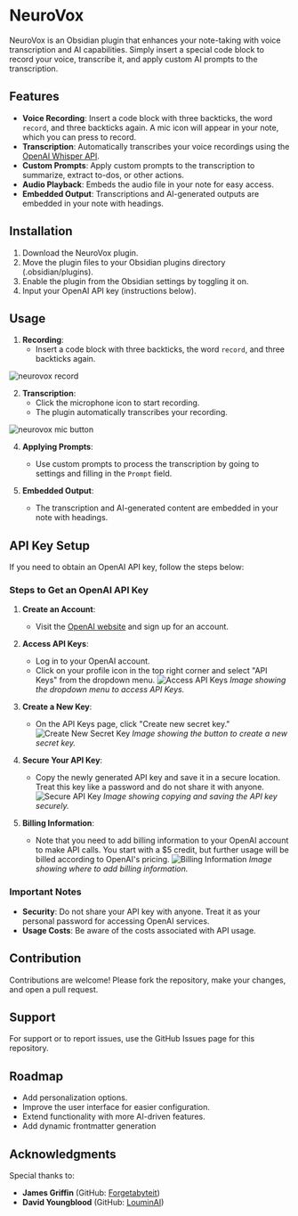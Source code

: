 # NeuroVox

NeuroVox is an Obsidian plugin that enhances your note-taking with voice transcription and AI capabilities. Simply insert a special code block to record your voice, transcribe it, and apply custom AI prompts to the transcription.

## Features

- **Voice Recording**: Insert a code block with three backticks, the word `record`, and three backticks again. A mic icon will appear in your note, which you can press to record.
- **Transcription**: Automatically transcribes your voice recordings using the [OpenAI Whisper API](https://openai.com/index/whisper/).
- **Custom Prompts**: Apply custom prompts to the transcription to summarize, extract to-dos, or other actions.
- **Audio Playback**: Embeds the audio file in your note for easy access.
- **Embedded Output**: Transcriptions and AI-generated outputs are embedded in your note with headings.

## Installation

1. Download the NeuroVox plugin.
2. Move the plugin files to your Obsidian plugins directory (.obsidian/plugins).
3. Enable the plugin from the Obsidian settings by toggling it on.
4. Input your OpenAI API key (instructions below).

## Usage

1. **Recording**:
    - Insert a code block with three backticks, the word `record`, and three backticks again.
      
![neurovox record](https://github.com/Synaptic-Labs-AI/NeuroVox/assets/131487882/2996f6a1-fc1e-41cd-bd98-5d3218f260c3)

2. **Transcription**:
   	- Click the microphone icon to start recording.  
    - The plugin automatically transcribes your recording.

![neurovox mic button](https://github.com/Synaptic-Labs-AI/NeuroVox/assets/131487882/0ac849c9-46f2-43ab-b3ec-b282d3a4f4a8)


4. **Applying Prompts**:
    - Use custom prompts to process the transcription by going to settings and filling in the `Prompt` field.

5. **Embedded Output**:
    - The transcription and AI-generated content are embedded in your note with headings.

## API Key Setup

If you need to obtain an OpenAI API key, follow the steps below:

### Steps to Get an OpenAI API Key

1. **Create an Account**:
    - Visit the [OpenAI website](https://www.openai.com) and sign up for an account.

2. **Access API Keys**:
    - Log in to your OpenAI account.
    - Click on your profile icon in the top right corner and select "API Keys" from the dropdown menu.
      ![Access API Keys](path/to/access-api-keys.png)
      *Image showing the dropdown menu to access API Keys.*

3. **Create a New Key**:
    - On the API Keys page, click "Create new secret key."
      ![Create New Secret Key](path/to/create-new-key.png)
      *Image showing the button to create a new secret key.*

4. **Secure Your API Key**:
    - Copy the newly generated API key and save it in a secure location. Treat this key like a password and do not share it with anyone.
      ![Secure API Key](path/to/secure-api-key.png)
      *Image showing copying and saving the API key securely.*

5. **Billing Information**:
    - Note that you need to add billing information to your OpenAI account to make API calls. You start with a $5 credit, but further usage will be billed according to OpenAI's pricing.
      ![Billing Information](path/to/billing-info.png)
      *Image showing where to add billing information.*

### Important Notes

- **Security**: Do not share your API key with anyone. Treat it as your personal password for accessing OpenAI services.
- **Usage Costs**: Be aware of the costs associated with API usage.

## Contribution

Contributions are welcome! Please fork the repository, make your changes, and open a pull request.

## Support

For support or to report issues, use the GitHub Issues page for this repository.

## Roadmap

- Add personalization options.
- Improve the user interface for easier configuration.
- Extend functionality with more AI-driven features.
- Add dynamic frontmatter generation

## Acknowledgments

Special thanks to:
- **James Griffin** (GitHub: [Forgetabyteit](https://github.com/Forgetabyteit))
- **David Youngblood** (GitHub: [LouminAI](https://github.com/thedavidyoungblood))

